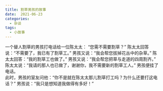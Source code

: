 ```yaml
---
title: 割草男孩的故事
date:  2021-06-23
categories:
  - 杂谈
tags:
  - 小故事
---
```


一个替人割草的男孩打电话给一位陈太太：
“您需不需要割草？”
陈太太回答说：“不需要了，我已有了割草工。”
男孩又说：“我会帮您拔掉花丛中的杂草。”
陈太太回答：“我的割草工也做了。”
男孩又说：“我会帮您把草与走道的四周割齐。”
陈太太说：“我请的那人也已做了，谢谢你，我不需要新的割草工人。”
男孩便挂了电话。     
此时，男孩的室友问他：“你不是就在陈太太那儿割草打工吗？为什么还要打这电话？”
男孩说：“我只是想知道我做得有多好！”